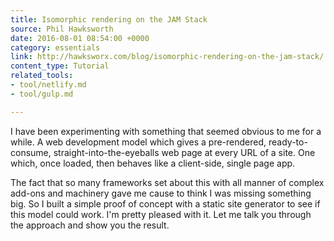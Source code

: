 ```yaml
---
title: Isomorphic rendering on the JAM Stack
source: Phil Hawksworth
date: 2016-08-01 08:54:00 +0000
category: essentials
link: http://hawksworx.com/blog/isomorphic-rendering-on-the-jam-stack/
content_type: Tutorial
related_tools:
- tool/netlify.md
- tool/gulp.md

---
```

I have been experimenting with something that seemed obvious to me for a while. A web development model which gives a pre-rendered, ready-to-consume, straight-into-the-eyeballs web page at every URL of a site. One which, once loaded, then behaves like a client-side, single page app.

The fact that so many frameworks set about this with all manner of complex add-ons and machinery gave me cause to think I was missing something big. So I built a simple proof of concept with a static site generator to see if this model could work. I'm pretty pleased with it. Let me talk you through the approach and show you the result.
